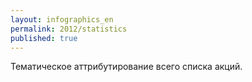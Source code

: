```yaml
---
layout: infographics_en
permalink: 2012/statistics
published: true
---
```


Тематическое аттрибутирование всего списка акций.